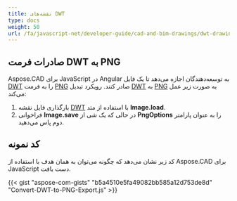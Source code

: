 ```yaml
---
title: نقشه‌های DWT
type: docs
weight: 50
url: /fa/javascript-net/developer-guide/cad-and-bim-drawings/dwt-drawings/
---
```


## **صادرات فرمت DWT به PNG**

Aspose.CAD برای JavaScript در Angular به توسعه‌دهندگان اجازه می‌دهد تا یک فایل [DWT](https://docs.fileformat.com/cad/dwt/) را به فرمت [PNG](https://docs.fileformat.com/image/png/) صادر کنند.
رویکرد تبدیل [DWT](https://docs.fileformat.com/cad/dwt/) به [PNG](https://docs.fileformat.com/image/png/) به صورت زیر عمل می‌کند:

1. بارگذاری فایل نقشه [DWT](https://docs.fileformat.com/cad/dwt/) با استفاده از متد **Image.load**.
1. فراخوانی **Image.save** در حالی که یک شی از **PngOptions** را به عنوان پارامتر دوم پاس می‌دهید.

## کد نمونه

کد زیر نشان می‌دهد که چگونه می‌توان به همان هدف با استفاده از Aspose.CAD برای JavaScript دست یافت.

{{< gist "aspose-com-gists" "b5a4510e5fa49082bb585a12d753de8d" "Convert-DWT-to-PNG-Export.js" >}}
